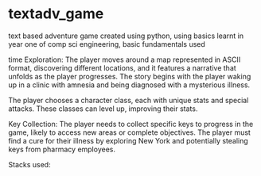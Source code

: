 # textadv_game
text based adventure game created using python, using basics learnt in year one of comp sci engineering, basic fundamentals used 

time Exploration: The player moves around a map represented in ASCII format, discovering different locations, and it features a narrative that unfolds as the player progresses. The story begins with the player waking up in a clinic with amnesia and being diagnosed with a mysterious illness.

The player chooses a character class, each with unique stats and special attacks. These classes can level up, improving their stats.

Key Collection: The player needs to collect specific keys to progress in the game, likely to access new areas or complete objectives. The player must find a cure for their illness by exploring New York and potentially stealing keys from pharmacy employees.

Stacks used: 
